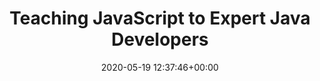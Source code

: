---
advisors:
- christian-huemer
authors:
- Hannes Obweger
categories: []
date: '2020-05-19 12:37:46+00:00'
external_link: ''
image:
  caption: ''
  focal_point: ''
  preview_only: false
slides: ''
summary: ''
tags:
- Finished
title: Teaching JavaScript to Expert Java Developers
url_code: ''
url_pdf: ''
url_slides: ''
url_video: ''
---